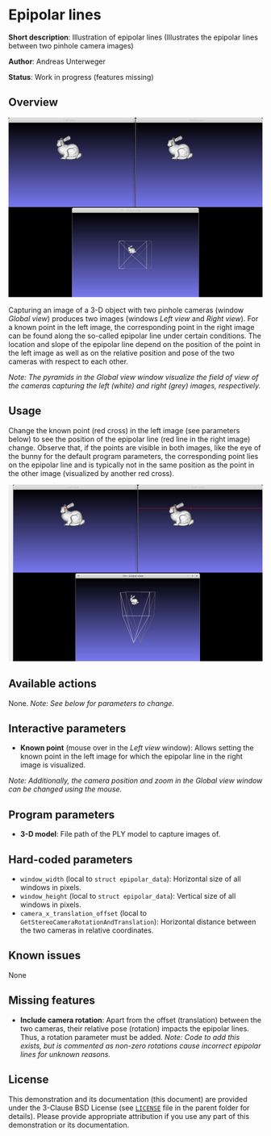 Epipolar lines
==============

**Short description**: Illustration of epipolar lines (Illustrates the epipolar lines between two pinhole camera images)

**Author**: Andreas Unterweger

**Status**: Work in progress (features missing)

Overview
--------

![Screenshot](../screenshots/epipolar_lines.png)

Capturing an image of a 3-D object with two pinhole cameras (window *Global view*) produces two images (windows *Left view* and *Right view*). For a known point in the left image, the corresponding point in the right image can be found along the so-called epipolar line under certain conditions. The location and slope of the epipolar line depend on the position of the point in the left image as well as on the relative position and pose of the two cameras with respect to each other.

*Note: The pyramids in the *Global view* window visualize the field of view of the cameras capturing the left (white) and right (grey) images, respectively.*

Usage
-----

Change the known point (red cross) in the left image (see parameters below) to see the position of the epipolar line (red line in the right image) change. Observe that, if the points are visible in both images, like the eye of the bunny for the default program parameters, the corresponding point lies on the epipolar line and is typically not in the same position as the point in the other image (visualized by another red cross).

![Screenshot after selecting a point in the bunny's eye](../screenshots/epipolar_lines_eye.png)

Available actions
-----------------

None. *Note: See below for parameters to change.*

Interactive parameters
----------------------

* **Known point** (mouse over in the *Left view* window): Allows setting the known point in the left image for which the epipolar line in the right image is visualized.

*Note: Additionally, the camera position and zoom in the *Global view* window can be changed using the mouse.*

Program parameters
------------------

* **3-D model**: File path of the PLY model to capture images of.

Hard-coded parameters
---------------------

* `window_width` (local to `struct epipolar_data`): Horizontal size of all windows in pixels.
* `window_height` (local to `struct epipolar_data`): Vertical size of all windows in pixels.
* `camera_x_translation_offset` (local to `GetStereoCameraRotationAndTranslation`): Horizontal distance between the two cameras in relative coordinates.

Known issues
------------

None

Missing features
----------------

* **Include camera rotation**: Apart from the offset (translation) between the two cameras, their relative pose (rotation) impacts the epipolar lines. Thus, a rotation parameter must be added. *Note: Code to add this exists, but is commented as non-zero rotations cause incorrect epipolar lines for unknown reasons.*

License
-------

This demonstration and its documentation (this document) are provided under the 3-Clause BSD License (see [`LICENSE`](../LICENSE) file in the parent folder for details). Please provide appropriate attribution if you use any part of this demonstration or its documentation.